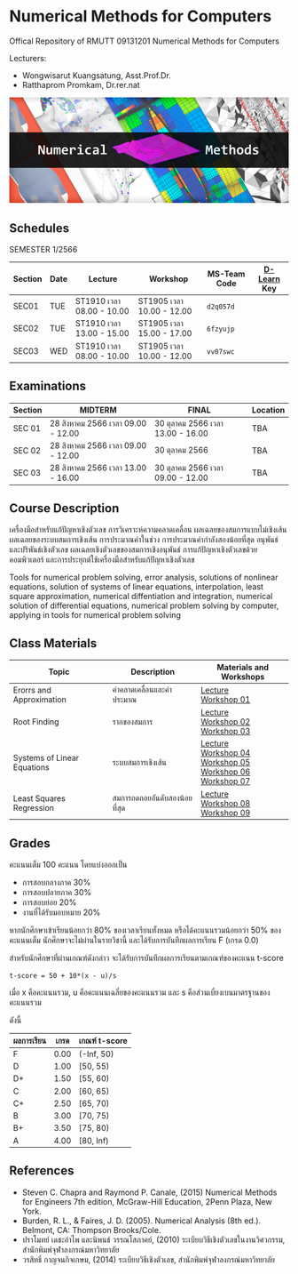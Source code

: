 # Numerical Methods for Computers
Offical Repository of RMUTT 09131201 Numerical Methods for Computers

Lecturers:
 - Wongwisarut Kuangsatung, Asst.Prof.Dr.
 - Ratthaprom Promkam, Dr.rer.nat

![Banner](./materials/banner.jpg)


## Schedules

SEMESTER 1/2566

| Section | Date    | Lecture  | Workshop | MS-Team Code | [D-Learn](https://dlearn.rmutt.ac.th/course/view.php?id=2317) Key |
|---------|---------|----------|----------|--------|---------|
|  SEC01  | TUE     |ST1910 เวลา 08.00 - 10.00 | ST1905 เวลา 10.00 - 12.00 | `d2q057d` |   |
|  SEC02  | TUE     |ST1910 เวลา 13.00 - 15.00 | ST1905 เวลา 15.00 - 17.00 | `6fzyujp` |   |
|  SEC03  | WED     |ST1910 เวลา 08.00 - 10.00 | ST1905 เวลา 10.00 - 12.00 | `vv07swc` |   |


## Examinations

| Section | MIDTERM | FINAL  | Location|
|---------|---------|-------|---------|
| SEC 01 | 28 สิงหาคม 2566 เวลา 09.00 - 12.00  | 30 ตุลาคม 2566 เวลา 13.00 - 16.00  | TBA |
| SEC 02 | 28 สิงหาคม 2566 เวลา 09.00 - 12.00  | 30 ตุลาคม 2566 |  TBA |
| SEC 03 | 28 สิงหาคม 2566 เวลา 13.00 - 16.00 | 30 ตุลาคม 2566 เวลา 09.00 - 12.00 | TBA |


## Course Description

เครื่องมือสำหรับแก้ปัญหาเชิงตัวเลข การวิเคราะห์ความคลาดเคลื่อน ผลเฉลยของสมการแบบไม่เชิงเส้น ผลเฉลยของระบบสมการเชิงเส้น การประมาณค่าในช่วง การประมาณค่ากำลังสองน้อยที่สุด อนุพันธ์และปริพันธ์เชิงตัวเลข ผลเฉลยเชิงตัวเลขของสมการเชิงอนุพันธ์ การแก้ปัญหาเชิงตัวเลขด้วยคอมพิวเตอร์ และการประยุกต์ใช้เครื่องมือสำหรับแก้ปัญหาเชิงตัวเลข
          
Tools for numerical problem solving, error analysis, solutions of nonlinear equations, solution of systems of linear equations, interpolation, least square approximation, numerical diffentiation and integration, numerical solution of differential equations, numerical problem solving by computer, applying in tools for numerical problem solving

## Class Materials

|    Topic   |   Description   |    Materials and Workshops   |
|------------|-----------------|---------------|
| Erorrs and Approximation | ค่าคลาดเคลื่อนและค่าประมาณ | [Lecture](./materials/lecture_01.pdf) <br> [Workshop 01](./materials/workshop_01.ipynb) |
| Root Finding | รากของสมการ | [Lecture](./materials/lecture_02.pdf) <br> [Workshop 02](./materials/workshop_02.ipynb) <br>  [Workshop 03](./materials/workshop_03.ipynb)|
| Systems of Linear Equations | ระบบสมการเชิงเส้น | [Lecture](./materials/lecture_03.pdf) <br> [Workshop 04](./materials/workshop_04.ipynb) <br> [Workshop 05](./materials/workshop_05.ipynb) <br> [Workshop 06](./materials/workshop_06.ipynb) <br> [Workshop 07](./materials/workshop_07.ipynb)|
| Least Squares Regression | สมการถดถอยอันดับสองน้อยที่สุด | [Lecture](./materials/lecture_04.pdf) <br> [Workshop 08](./materials/workshop_08.zip) <br> [Workshop 09](./materials/workshop_09.zip) |


## Grades

คะแนนเต็ม 100 คะแนน โดยแบ่งออกเป็น
- การสอบกลางภาค 30%
- การสอบปลายภาค 30%
- การสอบย่อย 20%
- งานที่ได้รับมอบหมาย 20%

หากนักศึกษาเข้าเรียนน้อยกว่า 80% ของเวลาเรียนทั้งหมด
หรือได้คะแนนรวมน้อยกว่า 50% ของคะแนนเต็ม นักศึกษาจะไม่ผ่านในรายวิชานี้ และได้รับการบันทึกผลการเรียน F (เกรด 0.0) 

สำหรับนักศึกษาที่ผ่านเกณฑ์ดังกล่าว จะได้รับการบันทึกผลการเรียนตามเกณฑ์ของคะแนน t-score 

```
t-score = 50 + 10*(x - u)/s
```
เมื่อ x คือคะแนนรวม, u คือคะแนนเฉลี่ยของคะแนนรวม และ s คือส่วนเบี่ยงเบนมาตรฐานของคะแนนรวม

ดังนี้

| ผลการเรียน | เกรด | เกณฑ์ t-score |
|---------|------|--------------|
| F | 0.00 | (-Inf, 50) | 
| D | 1.00 | [50, 55) | 
| D+ | 1.50 | [55, 60) | 
| C | 2.00 | [60, 65) |
| C+ | 2.50 | [65, 70) |
| B | 3.00 | [70, 75) |
| B+ | 3.50 | [75, 80) |
| A | 4.00 | [80, Inf) |

## References

- Steven C. Chapra and Raymond P. Canale, (2015) Numerical Methods for Engineers 7th edition, McGraw-Hill Education, 2Penn Plaza, New York.
- Burden, R. L., & Faires, J. D. (2005). Numerical Analysis (8th ed.). Belmont, CA: Thompson Brooks/Cole.
- ปราโมทย์ เดชะอำไพ และนิพนธ์ วรรณโสภาคย์, (2010) ระเบียบวิธีเชิงตัวเลขในงานวิศวกรรม, สำนักพิมพ์จุฬาลงกรณ์มหาวิทยาลัย
- วรสิทธิ์ กาญจนกิจเกษม, (2014) ระเบียบวิธีเชิงตัวเลข, สำนักพิมพ์จุฬาลงกรณ์มหาวิทยาลัย